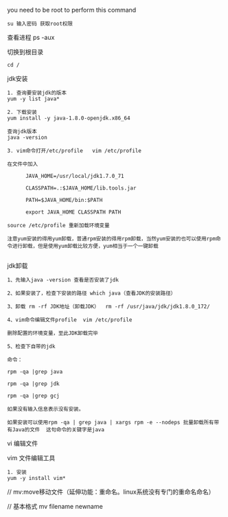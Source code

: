 you need to be root to perform this command
```
su 输入密码 获取root权限

```

查看进程
ps -aux 


切换到根目录
```
cd / 
```

jdk安装
```
1. 查询要安装jdk的版本
yum -y list java*

2. 下载安装
yum install -y java-1.8.0-openjdk.x86_64

查询jdk版本
java -version

3. vim命令打开/etc/profile   vim /etc/profile 

在文件中加入 

      JAVA_HOME=/usr/local/jdk1.7.0_71

      CLASSPATH=.:$JAVA_HOME/lib.tools.jar

      PATH=$JAVA_HOME/bin:$PATH

      export JAVA_HOME CLASSPATH PATH 

source /etc/profile 重新加载环境变量

注意yum安装的得用yum卸载，普通rpm安装的得用rpm卸载，当然yum安装的也可以使用rpm命令进行卸载，但是使用yum卸载比较方便，yum相当于一个一键卸载


```

jdk卸载
```
1、先输入java -version 查看是否安装了jdk

2、如果安装了，检查下安装的路径 which java（查看JDK的安装路径） 

3、卸载 rm -rf JDK地址（卸载JDK）  rm -rf /usr/java/jdk/jdk1.8.0_172/

4、vim命令编辑文件profile  vim /etc/profile

删除配置的环境变量，至此JDK卸载完毕

5、检查下自带的jdk

命令：

rpm -qa |grep java

rpm -qa |grep jdk

rpm -qa |grep gcj

如果没有输入信息表示没有安装。

如果安装可以使用rpm -qa | grep java | xargs rpm -e --nodeps 批量卸载所有带有Java的文件  这句命令的关键字是java
```

vi 编辑文件


vim 文件编辑工具
```
1. 安装
yum -y install vim*

```


// mv:move移动文件（延伸功能：重命名。linux系统没有专门的重命名命名）
 
// 基本格式
mv filename newname